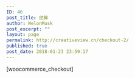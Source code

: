 ```yaml
---
ID: 46
post_title: 结算
author: WelonMusk
post_excerpt: ""
layout: page
permalink: http://creativeview.cn/checkout-2/
published: true
post_date: 2018-01-23 23:59:17
---
```

[woocommerce_checkout]